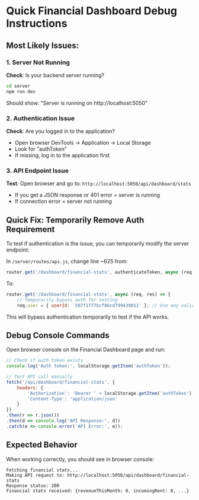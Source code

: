 # Quick Financial Dashboard Debug Instructions

## Most Likely Issues:

### 1. Server Not Running
**Check**: Is your backend server running?
```bash
cd server
npm run dev
```
Should show: "Server is running on http://localhost:5050"

### 2. Authentication Issue
**Check**: Are you logged in to the application?
- Open browser DevTools → Application → Local Storage
- Look for "authToken" 
- If missing, log in to the application first

### 3. API Endpoint Issue
**Test**: Open browser and go to: `http://localhost:5050/api/dashboard/stats`
- If you get a JSON response or 401 error = server is running
- If connection error = server not running

## Quick Fix: Temporarily Remove Auth Requirement

To test if authentication is the issue, you can temporarily modify the server endpoint:

In `/server/routes/api.js`, change line ~625 from:
```javascript
router.get('/dashboard/financial-stats', authenticateToken, async (req, res) => {
```

To:
```javascript  
router.get('/dashboard/financial-stats', async (req, res) => {
    // Temporarily bypass auth for testing
    req.user = { userId: '507f1f77bcf86cd799439011' }; // Use any valid ObjectId
```

This will bypass authentication temporarily to test if the API works.

## Debug Console Commands

Open browser console on the Financial Dashboard page and run:

```javascript
// Check if auth token exists
console.log('Auth token:', localStorage.getItem('authToken'));

// Test API call manually
fetch('/api/dashboard/financial-stats', {
    headers: {
        'Authorization': 'Bearer ' + localStorage.getItem('authToken'),
        'Content-Type': 'application/json'
    }
})
.then(r => r.json())
.then(d => console.log('API Response:', d))
.catch(e => console.error('API Error:', e));
```

## Expected Behavior

When working correctly, you should see in browser console:
```
Fetching financial stats...
Making API request to: http://localhost:5050/api/dashboard/financial-stats
Response status: 200
Financial stats received: {revenueThisMonth: 0, incomingRent: 0, ...}
```